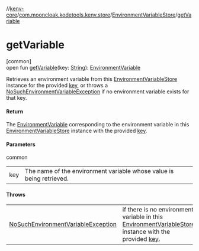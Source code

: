 //[kenv-core](../../../index.md)/[com.mooncloak.kodetools.kenv.store](../index.md)/[EnvironmentVariableStore](index.md)/[getVariable](get-variable.md)

# getVariable

[common]\
open fun [getVariable](get-variable.md)(key: [String](https://kotlinlang.org/api/latest/jvm/stdlib/kotlin/-string/index.html)): [EnvironmentVariable](../../com.mooncloak.kodetools.kenv/-environment-variable/index.md)

Retrieves an environment variable from this [EnvironmentVariableStore](index.md) instance for the provided [key](get-variable.md), or throws a [NoSuchEnvironmentVariableException](../../com.mooncloak.kodetools.kenv.exception/-no-such-environment-variable-exception/index.md) if no environment variable exists for that key.

#### Return

The [EnvironmentVariable](../../com.mooncloak.kodetools.kenv/-environment-variable/index.md) corresponding to the environment variable in this [EnvironmentVariableStore](index.md) instance with the provided [key](get-variable.md).

#### Parameters

common

| | |
|---|---|
| key | The name of the environment variable whose value is being retrieved. |

#### Throws

| | |
|---|---|
| [NoSuchEnvironmentVariableException](../../com.mooncloak.kodetools.kenv.exception/-no-such-environment-variable-exception/index.md) | if there is no environment variable in this [EnvironmentVariableStore](index.md) instance with the provided [key](get-variable.md). |
